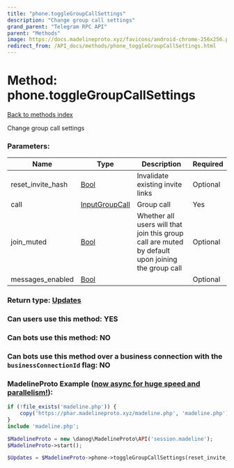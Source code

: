 ```yaml
---
title: "phone.toggleGroupCallSettings"
description: "Change group call settings"
grand_parent: "Telegram RPC API"
parent: "Methods"
image: https://docs.madelineproto.xyz/favicons/android-chrome-256x256.png
redirect_from: /API_docs/methods/phone_toggleGroupCallSettings.html
---
```

# Method: phone.toggleGroupCallSettings
[Back to methods index](index.html)



Change group call settings

### Parameters:

| Name     |    Type       | Description | Required |
|----------|---------------|-------------|----------|
|reset\_invite\_hash|[Bool](/API_docs/types/Bool.html) | Invalidate existing invite links | Optional|
|call|[InputGroupCall](/API_docs/types/InputGroupCall.html) | Group call | Yes|
|join\_muted|[Bool](/API_docs/types/Bool.html) | Whether all users will that join this group call are muted by default upon joining the group call | Optional|
|messages\_enabled|[Bool](/API_docs/types/Bool.html) |  | Optional|


### Return type: [Updates](/API_docs/types/Updates.html)

### Can users use this method: **YES**


### Can bots use this method: **NO**


### Can bots use this method over a business connection with the `businessConnectionId` flag: **NO**


### MadelineProto Example ([now async for huge speed and parallelism!](https://docs.madelineproto.xyz/docs/ASYNC.html)):


```php
if (!file_exists('madeline.php')) {
    copy('https://phar.madelineproto.xyz/madeline.php', 'madeline.php');
}
include 'madeline.php';

$MadelineProto = new \danog\MadelineProto\API('session.madeline');
$MadelineProto->start();

$Updates = $MadelineProto->phone->toggleGroupCallSettings(reset_invite_hash: $Bool, call: $InputGroupCall, join_muted: $Bool, messages_enabled: $Bool, );
```

